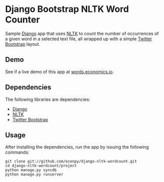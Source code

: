 Django Bootstrap NLTK Word Counter
==================================

Sample [Django](http://github.com/django/django) app that uses [NLTK](http://github.com/nltk/nltk) to count the number of occurrences of a given word in a selected text file, all wrapped up with a simple [Twitter Bootstrap](http://github.com/twitter/bootstrap) layout.

Demo
----

See if a live demo of this app at [words.economics.io](http://words.economics.io).


Dependencies
------------

The following libraries are dependencies:

* [Django](https://github.com/django/django)
* [NLTK](https://github.com/nltk/nltk)
* [Twitter Bootstrap](https://github.com/twitter/bootstrap)


Usage
-----

After installing the dependencies, run the app by issuing the following commands:

    git clone git://github.com/econpy/django-nltk-wordcount.git
    cd django-nltk-wordcount/project
    python manage.py syncdb
    python manage.py runserver

